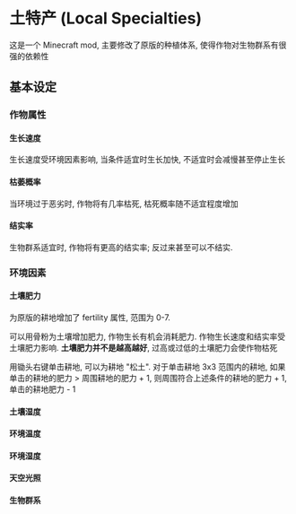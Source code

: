 # 土特产 (Local Specialties)
这是一个 Minecraft mod, 主要修改了原版的种植体系, 
使得作物对生物群系有很强的依赖性

## 基本设定

### 作物属性

#### 生长速度
生长速度受环境因素影响, 当条件适宜时生长加快, 不适宜时会减慢甚至停止生长

#### 枯萎概率
当环境过于恶劣时, 作物将有几率枯死, 枯死概率随不适宜程度增加

#### 结实率
生物群系适宜时, 作物将有更高的结实率; 反过来甚至可以不结实.

### 环境因素

#### 土壤肥力
为原版的耕地增加了 fertility 属性, 范围为 0-7.

可以用骨粉为土壤增加肥力, 作物生长有机会消耗肥力. 
作物生长速度和结实率受土壤肥力影响.
**土壤肥力并不是越高越好**, 过高或过低的土壤肥力会使作物枯死

用锄头右键单击耕地, 可以为耕地 "松土". 
对于单击耕地 3x3 范围内的耕地,
如果单击的耕地的肥力 > 周围耕地的肥力 + 1, 
则周围符合上述条件的耕地的肥力 + 1, 单击的耕地肥力 - 1

#### 土壤湿度

#### 环境温度

#### 环境湿度

#### 天空光照

#### 生物群系